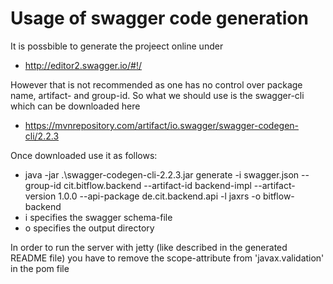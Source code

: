 # Usage of swagger code generation

It is possbible to generate the projeect online under
* http://editor2.swagger.io/#!/

However that is not recommended as one has no control over package name, artifact- and group-id.
So what we should use is the swagger-cli which can be downloaded here
* https://mvnrepository.com/artifact/io.swagger/swagger-codegen-cli/2.2.3

Once downloaded use it as follows:
* java -jar .\swagger-codegen-cli-2.2.3.jar generate -i swagger.json --group-id cit.bitflow.backend --artifact-id backend-impl --artifact-version 1.0.0 --api-package de.cit.backend.api -l jaxrs -o bitflow-backend
* i specifies the swagger schema-file
* o specifies the output directory

In order to run the server with jetty (like described in the generated README file) you have to remove the scope-attribute from 'javax.validation' in the pom file